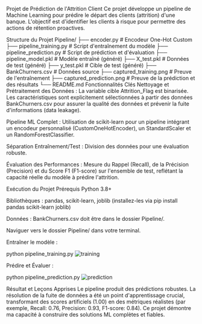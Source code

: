 Projet de Prédiction de l'Attrition Client
Ce projet développe un pipeline de Machine Learning pour prédire le départ des clients (attrition) d'une banque. L'objectif est d'identifier les clients à risque pour permettre des actions de rétention proactives.

Structure du Projet
Pipeline/
├── encoder.py              # Encodeur One-Hot Custom
├── pipeline_training.py    # Script d'entraînement du modèle
├── pipeline_prediction.py  # Script de prédiction et d'évaluation
├── pipeline_model.pkl      # Modèle entraîné (généré)
├── X_test.pkl              # Données de test (généré)
├── y_test.pkl              # Cible de test (généré)
├── BankChurners.csv        # Données source
├── captured_training.png   # Preuve de l'entraînement
├── captured_prediction.png # Preuve de la prédiction et des résultats
└── README.md
Fonctionnalités Clés
Nettoyage et Prétraitement des Données : La variable cible Attrition_Flag est binarisée. Les caractéristiques sont explicitement sélectionnées à partir des données BankChurners.csv pour assurer la qualité des données et prévenir la fuite d'informations (data leakage).

Pipeline ML Complet : Utilisation de scikit-learn pour un pipeline intégrant un encodeur personnalisé (CustomOneHotEncoder), un StandardScaler et un RandomForestClassifier.

Séparation Entraînement/Test : Division des données pour une évaluation robuste.

Évaluation des Performances : Mesure du Rappel (Recall), de la Précision (Precision) et du Score F1 (F1-score) sur l'ensemble de test, reflétant la capacité réelle du modèle à prédire l'attrition.

Exécution du Projet
Prérequis
Python 3.8+

Bibliothèques : pandas, scikit-learn, joblib (installez-les via pip install pandas scikit-learn joblib)

Données : BankChurners.csv doit être dans le dossier Pipeline/.

Naviguer vers le dossier Pipeline/ dans votre terminal.

Entraîner le modèle :

python pipeline_training.py
![training](https://github.com/user-attachments/assets/16384c9b-d822-439f-b761-c5574729a7d4)


Prédire et Évaluer :

python pipeline_prediction.py
![prediction](https://github.com/user-attachments/assets/c1a41509-f815-4d04-8085-11ecee66642b)

Résultat et Leçons Apprises
Le pipeline produit des prédictions robustes. La résolution de la fuite de données a été un point d'apprentissage crucial, transformant des scores artificiels (1.00) en des métriques réalistes (par exemple, Recall: 0.76, Precision: 0.93, F1-score: 0.84). Ce projet démontre ma capacité à construire des solutions ML complètes et fiables.
